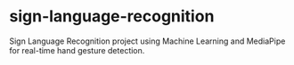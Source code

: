 # sign-language-recognition
Sign Language Recognition project using Machine Learning and MediaPipe for real-time hand gesture detection.
